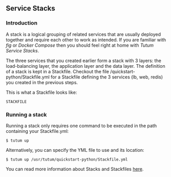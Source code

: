 ## Service Stacks

### Introduction

A stack is a logical grouping of related services that are usually deployed together and require each other to work as intended. If you are familiar with *fig* or *Docker Compose* then you should feel right at home with *Tutum Service Stacks*. 

The three services that you created earlier form a stack with 3 layers: the load-balancing layer, the application layer and the data layer. The definition of a stack is kept in a Stackfile. Checkout the file /quickstart-python/Stackfile.yml for a Stackfile defining the 3 services (lb, web, redis) you created in the previous steps. 

This is what a Stackfile looks like:

```
STACKFILE
```

### Running a stack

Running a stack only requires one command to be executed in the path containing your Stackfile.yml:

```
$ tutum up
```

Alternatively, you can specify the YML file to use and its location:

```
$ tutum up /usr/tutum/quickstart-python/Stackfile.yml
```

You can read more information about Stacks and Stackfiles [here]().